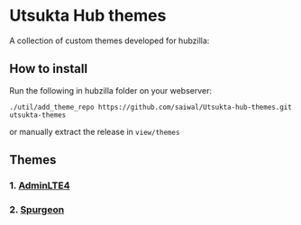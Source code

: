 # Utsukta Hub themes

A collection of custom themes developed for hubzilla:

## How to install

Run the following in hubzilla folder on your webserver:

```
./util/add_theme_repo https://github.com/saiwal/Utsukta-hub-themes.git utsukta-themes
```

or manually extract the release in `view/themes`

## Themes

### 1. [AdminLTE4](./adminlte/README.md)
### 2. [Spurgeon](./spurgeon/README.md)


